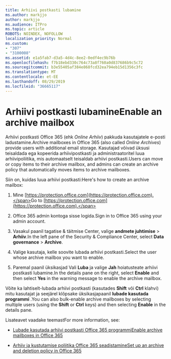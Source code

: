 ```yaml
---
title: Arhiivi postkasti lubamine
ms.author: markjjo
author: markjjo
ms.audience: ITPro
ms.topic: article
ROBOTS: NOINDEX, NOFOLLOW
localization_priority: Normal
ms.custom:
- "307"
- "3100008"
ms.assetid: e1a5fab7-d3a5-4d4c-8ee2-0edf4ec9b76b
ms.openlocfilehash: f7b18ebd330c764c73a8f760a0d837686b9c5c72
ms.sourcegitcommit: b3e55405af384e868fcd32ea794eb15d1356c3fc
ms.translationtype: MT
ms.contentlocale: et-EE
ms.lasthandoff: 08/29/2019
ms.locfileid: "36665117"
---
```

# <a name="enable-an-archive-mailbox"></a><span data-ttu-id="2487f-102">Arhiivi postkasti lubamine</span><span class="sxs-lookup"><span data-stu-id="2487f-102">Enable an archive mailbox</span></span>

<span data-ttu-id="2487f-103">Arhiivi postkasti Office 365 (ehk *Online Arhiiv*) pakkuda kasutajatele e-posti ladustamine.</span><span class="sxs-lookup"><span data-stu-id="2487f-103">Archive mailboxes in Office 365 (also called  *Online Archives*) provide users with additional email storage.</span></span> <span data-ttu-id="2487f-104">Kasutajad võivad üksusi teisaldada ega kopeerida arhiivipostkasti ja administraatoritel luua arhiivipoliitika, mis automaatselt teisaldab arhiivi postkasti.</span><span class="sxs-lookup"><span data-stu-id="2487f-104">Users can move or copy items to their archive mailbox, and admins can create an archive policy that automatically moves items to archive mailboxes.</span></span>
  
<span data-ttu-id="2487f-105">Siin on, kuidas luua arhiivi postkasti:</span><span class="sxs-lookup"><span data-stu-id="2487f-105">Here's how to create an archive mailbox:</span></span>
  
1. <span data-ttu-id="2487f-106">Mine [https://protection.office.com](https://protection.office.com).</span><span class="sxs-lookup"><span data-stu-id="2487f-106">Go to [https://protection.office.com](https://protection.office.com).</span></span>

2. <span data-ttu-id="2487f-107">Office 365 admin kontoga sisse logida.</span><span class="sxs-lookup"><span data-stu-id="2487f-107">Sign in to Office 365 using your admin account.</span></span>

3. <span data-ttu-id="2487f-108">Vasakul paanil tagatise &amp; täitmise Center, valige **andmete juhtimise** \> **Arhiiv**.</span><span class="sxs-lookup"><span data-stu-id="2487f-108">In the left pane of the Security &amp; Compliance Center, select **Data governance** \> **Archive**.</span></span>

4. <span data-ttu-id="2487f-109">Valige kasutaja, kelle soovite lubada arhiivi postkasti.</span><span class="sxs-lookup"><span data-stu-id="2487f-109">Select the user whose archive mailbox you want to enable.</span></span>

5. <span data-ttu-id="2487f-110">Paremal paanil üksikasjad Vali **Luba** ja valige **Jah** hoiatusteate arhiivi postkasti lubamine.</span><span class="sxs-lookup"><span data-stu-id="2487f-110">In the details pane on the right, select **Enable** and then select **Yes** in the warning message to enable the archive mailbox.</span></span>

<span data-ttu-id="2487f-111">Võite ka lahtiselt-lubada arhiivi postkasti (kasutades **Shift** või **Ctrl** klahvi) mitu kasutajat ja seejärel klõpsake üksikasjapaanil **lubade kasutada programmi** .</span><span class="sxs-lookup"><span data-stu-id="2487f-111">You can also bulk-enable archive mailboxes by selecting multiple users (using the **Shift** or **Ctrl** keys) and then selecting **Enable** in the details pane.</span></span>
  
<span data-ttu-id="2487f-112">Lisateavet vaadake teemast</span><span class="sxs-lookup"><span data-stu-id="2487f-112">For more information, see:</span></span>
  
- [<span data-ttu-id="2487f-113">Lubade kasutada arhiivi postkasti Office 365 programmi</span><span class="sxs-lookup"><span data-stu-id="2487f-113">Enable archive mailboxes in Office 365</span></span>](https://support.office.com/article/enable-archive-mailboxes-in-the-office-365-security-compliance-center-268a109e-7843-405b-bb3d-b9393b2342ce)

- [<span data-ttu-id="2487f-114">Arhiiv ja kustutamise poliitika Office 365 seadistamine</span><span class="sxs-lookup"><span data-stu-id="2487f-114">Set up an archive and deletion policy in Office 365</span></span>](https://support.office.com/article/Set-up-an-archive-and-deletion-policy-for-mailboxes-in-your-Office-365-organization-ec3587e4-7b4a-40fb-8fb8-8aa05aeae2ce)
